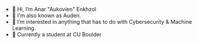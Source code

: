 - 👋 Hi, I’m Anar "Aukovien" Enkhzol
- 🌟 I'm also known as Auden.
- 👀 I’m interested in anything that has to do with Cybersecurity & Machine Learning.
- 🌱 Currently a student at CU Boulder


<!--- 
- 💞️ I’m looking to collaborate on ...
- 📫 How to reach me ...
--->

<!---
-![Top Langs](https://github-readme-stats.vercel.app/api/top-langs/?username=aukovien&hide=html,shell&theme=tokyonight)
--->


<!---
Aukovien/Aukovien is a ✨ special ✨ repository because its `README.md` (this file) appears on your GitHub profile.
You can click the Preview link to take a look at your changes.
--->
